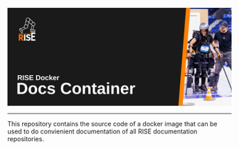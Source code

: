 <!-- Top Header Image -->
<p align="center">
  <img src="github-assets/rise-docker-docs-container-header.png" alt="Project Header" />
</p>

---

This repository contains the source code of a docker image that can be used to do convienient documentation of all RISE documentation repositories. 
